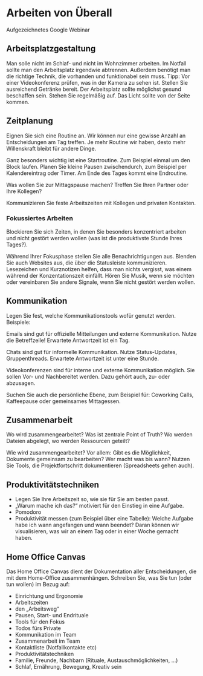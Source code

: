 # Arbeiten von Überall

Aufgezeichnetes Google Webinar

## Arbeitsplatzgestaltung

Man solle nicht im Schlaf- und nicht im Wohnzimmer arbeiten. Im Notfall sollte man den Arbeitsplatz irgendwie abtrennen. Außerdem benötigt man die richtige Technik, die vorhanden und funktionabel sein muss. Tipp: Vor einer Videokonferenz prüfen, was in der Kamera zu sehen ist. Stellen Sie ausreichend Getränke bereit. Der Arbeitsplatz sollte möglichst gesund beschaffen sein. Stehen Sie regelmäßig auf. Das Licht sollte von der Seite kommen.

## Zeitplanung

Eignen Sie sich eine Routine an. Wir können nur eine gewisse Anzahl an Entscheidungen am Tag treffen. Je mehr Routine wir haben, desto mehr Willenskraft bleibt für andere Dinge.

Ganz besonders wichtig ist eine Startroutine. Zum Beispiel einmal um den Block laufen. Planen Sie kleine Pausen zwischendurch, zum Beispiel per Kalendereintrag oder Timer. Am Ende des Tages kommt eine Endroutine.

Was wollen Sie zur Mittagspause machen? Treffen Sie Ihren Partner oder Ihre Kollegen?

Kommunizieren Sie feste Arbeitszeiten mit Kollegen und privaten Kontakten.

### Fokussiertes Arbeiten

Blockieren Sie sich Zeiten, in denen Sie besonders konzentriert arbeiten und nicht gestört werden wollen (was ist die produktivste Stunde Ihres Tages?).

Während Ihrer Fokusphase stellen Sie alle Benachrichtigungen aus. Blenden Sie auch Websites aus, die über die Statusleiste kommunizieren. Lesezeichen und Kurznotizen helfen, dass man nichts vergisst, was einem während der Konzentationszeit einfällt. Hören Sie Musik, wenn sie möchten oder vereinbaren Sie andere Signale, wenn Sie nicht gestört werden wollen.

## Kommunikation

Legen Sie fest, welche Kommunikationstools wofür genutzt werden. Beispiele:

Emails sind gut für offizielle Mitteilungen und externe Kommunikation. Nutze die Betreffzeile! Erwartete Antwortzeit ist ein Tag.

Chats sind gut für informelle Kommunikation. Nutze Status-Updates, Gruppenthreads. Erwartete Antwortzeit ist unter eine Stunde.

Videokonferenzen sind für interne und externe Kommunikation möglich. Sie sollen Vor- und Nachbereitet werden. Dazu gehört auch, zu- oder abzusagen.

Suchen Sie auch die persönliche Ebene, zum Beispiel für: Coworking Calls, Kaffeepause oder gemeinsames Mittagessen.

## Zusammenarbeit

Wo wird zusammengearbeitet? Was ist zentrale Point of Truth? Wo werden Dateien abgelegt, wo werden Ressourcen geteilt?

Wie wird zusammengearbeitet? Vor allem: Gibt es die Möglichkeit, Dokumente gemeinsam zu bearbeiten? Wer macht was bis wann? Nutzen Sie Tools, die Projektfortschritt dokumentieren (Spreadsheets gehen auch).

## Produktivitätstechniken

- Legen Sie Ihre Arbeitszeit so, wie sie für Sie am besten passt.
- „Warum mache ich das?“ motiviert für den Einstieg in eine Aufgabe.
- Pomodoro
- Produktivität messen (zum Beispiel über eine Tabelle): Welche Aufgabe habe ich wann angefangen und wann beendet? Daran können wir visualisieren, was wir an einem Tag oder in einer Woche gemacht haben.

## Home Office Canvas

Das Home Office Canvas dient der Dokumentation aller Entscheidungen, die mit dem Home-Office zusammenhängen. Schreiben Sie, was Sie tun (oder tun wollen) im Bezug auf:

- Einrichtung und Ergonomie
- Arbeitszeiten
- den „Arbeitsweg“
- Pausen, Start- und Endrituale
- Tools für den Fokus
- Todos fürs Private
- Kommunikation im Team
- Zusammenarbeit im Team
- Kontaktliste (Notfallkontakte etc)
- Produktivitätstechniken
- Familie, Freunde, Nachbarn (Rituale, Austauschmöglichkeiten, …)
- Schlaf, Ernährung, Bewegung, Kreativ sein